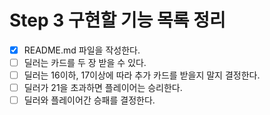 # Step 3 구현할 기능 목록 정리
- [X] README.md 파일을 작성한다.
- [ ] 딜러는 카드를 두 장 받을 수 있다.
- [ ] 딜러는 16이하, 17이상에 따라 추가 카드를 받을지 말지 결정한다.
- [ ] 딜러가 21을 초과하면 플레이어는 승리한다.
- [ ] 딜러와 플레이어간 승패를 결정한다.

